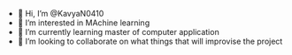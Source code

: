 - 👋 Hi, I’m @KavyaN0410
- 👀 I’m interested in MAchine learning
- 🌱 I’m currently learning master of computer application
- 💞️ I’m looking to collaborate on what things that will improvise the project 

<!---
KavyaN0410/KavyaN0410 is a ✨ special ✨ repository because its `README.md` (this file) appears on your GitHub profile.
You can click the Preview link to take a look at your changes.
--->
